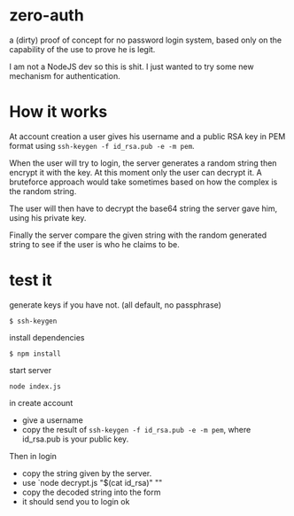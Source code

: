 # zero-auth
a (dirty) proof of concept for no password login system, based only on the capability of the use to prove he is legit.

I am not a NodeJS dev so this is shit. I just wanted to try some new mechanism for authentication.

# How it works
At account creation a user gives his username and a public RSA key in PEM format using `ssh-keygen -f id_rsa.pub -e -m pem`.

When the user will try to login, the server generates a random string then encrypt it with the key. At this moment only the user can decrypt it.
A bruteforce approach would take sometimes based on how the complex is the random string.

The user will then have to decrypt the base64 string the server gave him, using his private key.

Finally the server compare the given string with the random generated string to see if the user is who he claims to be.

# test it

generate keys if you have not. (all default, no passphrase)
```
$ ssh-keygen
```

install dependencies
```
$ npm install
```

start server
```
node index.js
```

in create account
- give a username
- copy the result of `ssh-keygen -f id_rsa.pub -e -m pem`, where id_rsa.pub is your public key.

Then in login
- copy the string given by the server.
- use `node decrypt.js "$(cat id_rsa)" "<text from server>"
- copy the decoded string into the form
- it should send you to login ok
